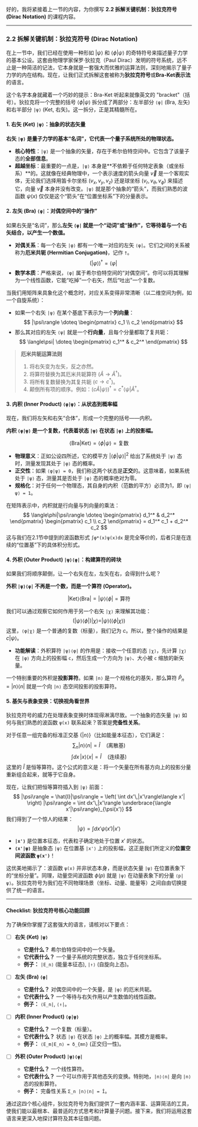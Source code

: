 好的，我将紧接着上一节的内容，为你撰写 **2.2 拆解关键机制：狄拉克符号 (Dirac Notation)** 的课程内容。

---

### 2.2 拆解关键机制：狄拉克符号 (Dirac Notation)

在上一节中，我们已经在使用一种形如 $|\psi\rangle$ 和 $\langle\phi|\psi\rangle$ 的奇特符号来描述量子力学的基本公设。这套由物理学家保罗·狄拉克（Paul Dirac）发明的符号系统，远不止是一种简洁的记法，它本身就是一套强大而优雅的运算法则，深刻地揭示了量子力学的内在结构。现在，让我们正式拆解这套被称为**狄拉克符号**或**Bra-Ket表示法**的语言。

这个名字本身就藏着一个巧妙的提示：Bra-Ket 听起来就像英文的 "bracket"（括号）。狄拉克将一个完整的括号 $\langle \phi | \psi \rangle$ 拆分成了两部分：左半部分 `⟨φ|` (Bra, 左矢) 和右半部分 `|ψ⟩` (Ket, 右矢)。这一拆分，正是其精髓所在。

#### 1. 右矢 (Ket) `|ψ⟩`：抽象的状态矢量

**右矢 `|ψ⟩` 是量子力学的基本“名词”，它代表一个量子系统所处的物理状态。**

*   **核心特性**：`|ψ⟩` 是一个抽象的矢量，存在于希尔伯特空间中。它包含了该量子态的**全部信息**。
*   **超越坐标**：最重要的一点是，`|ψ⟩` 本身是**不依赖于任何特定表象（或坐标系）**的。这就像在经典物理中，一个表示速度的箭头向量 $\vec{v}$ 是一个客观实体，无论我们选择用笛卡尔坐标 $(v_x, v_y, v_z)$ 还是球坐标 $(v_r, v_\theta, v_\phi)$ 来描述它，向量 $\vec{v}$ 本身并没有改变。`|ψ⟩` 就是那个抽象的“箭头”，而我们熟悉的波函数 $\psi(x)$ 仅仅是这个“箭头”在“位置坐标系”下的分量表示。

#### 2. 左矢 (Bra) `⟨φ|`：对偶空间中的“操作”

如果右矢是“名词”，那么**左矢 `⟨φ|` 就是一个“动词”或“操作”，它等待着与一个右矢结合，以产生一个数值。**

*   **对偶关系**：每一个右矢 `|φ⟩` 都有一个唯一对应的左矢 `⟨φ|`。它们之间的关系被称为**厄米共轭 (Hermitian Conjugation)**，记作 `†`。
    $$ (|φ⟩)^† = ⟨φ| $$
*   **数学本质**：严格来说，`⟨φ|` 属于希尔伯特空间的“对偶空间”。你可以将其理解为一个线性函数，它能“吃掉”一个右矢，然后“吐出”一个复数。

当我们用矩阵来具象化这个概念时，对应关系变得非常清晰（以二维空间为例，如一个自旋系统）：
*   如果一个右矢 `|ψ⟩` 在某个基底下表示为一个**列向量**：
    $$ |\psi\rangle \doteq \begin{pmatrix} c_1 \\ c_2 \end{pmatrix} $$
*   那么其对应的左矢 `⟨ψ|` 就是一个**行向量**，且每个分量都取了复共轭：
    $$ \langle\psi| \doteq \begin{pmatrix} c_1^* & c_2^* \end{pmatrix} $$

> **厄米共轭运算法则**
> 1.  将右矢变为左矢，反之亦然。
> 2.  将算符替换为其厄米共轭算符 ($\hat{A} \rightarrow \hat{A}^\dagger$)。
> 3.  将所有复数替换为其复共轭 ($c \rightarrow c^*$)。
> 4.  颠倒所有项的顺序。例如：$(c\hat{A}|\psi\rangle)^\dagger = c^*\langle\psi|\hat{A}^\dagger$。

#### 3. 内积 (Inner Product) `⟨φ|ψ⟩`：从状态到概率幅

现在，我们将左矢和右矢“合体”，形成一个完整的括号——内积。

**内积 `⟨φ|ψ⟩` 是一个复数，代表着状态 `|ψ⟩` 在状态 `|φ⟩` 上的投影幅。**

$$ \langle\text{Bra} | \text{Ket}\rangle = \langle\phi|\psi\rangle = \text{复数} $$

*   **物理意义**：正如公设四所述，它的模平方 $|\langle\phi|\psi\rangle|^2$ 给出了系统处于 `|ψ⟩` 态时，测量发现其处于 `|φ⟩` 态的概率。
*   **正交性**：如果 `⟨φ|ψ⟩ = 0`，我们称这两个状态是**正交**的。这意味着，如果系统处于 `|ψ⟩` 态，测量其是否处于 `|φ⟩` 态的概率绝对为零。
*   **规格化**：对于任何一个物理态，其自身的内积（范数的平方）必须为1，即 `⟨ψ|ψ⟩ = 1`。

在矩阵表示中，内积就是行向量与列向量的乘法：
$$ \langle\phi|\psi\rangle \doteq \begin{pmatrix} d_1^* & d_2^* \end{pmatrix} \begin{pmatrix} c_1 \\ c_2 \end{pmatrix} = d_1^* c_1 + d_2^* c_2 $$
这与我们在2.1节中提到的波函数形式 `∫φ*(x)ψ(x)dx` 是完全等价的，后者只是在连续的“位置基”下的具体积分形式。

#### 4. 外积 (Outer Product) `|ψ⟩⟨φ|`：构建算符的砖块

如果我们将顺序颠倒，让一个右矢在左，左矢在右，会得到什么呢？

**外积 `|ψ⟩⟨φ|` 不再是一个数，而是一个算符 (Operator)。**

$$ |\text{Ket}\rangle\langle\text{Bra}| = |\psi\rangle\langle\phi| = \text{算符} $$

我们可以通过观察它如何作用于另一个右矢 `|χ⟩` 来理解其功能：
$$ (|\psi\rangle\langle\phi|) |\chi\rangle = |\psi\rangle (\langle\phi|\chi\rangle) $$
这里，`⟨φ|χ⟩` 是一个普通的复数（标量），我们记为 $c$。所以，整个操作的结果是 $c|\psi\rangle$。

*   **功能解读**：外积算符 `|ψ⟩⟨φ|` 的作用是：接收一个任意的态 `|χ⟩`，先计算 `|χ⟩` 在 `|φ⟩` 方向上的投影幅 `c`，然后生成一个方向为 `|ψ⟩`、大小被 `c` 缩放的新矢量。

一个特别重要的外积是**投影算符**。如果 `|n⟩` 是一个规格化的基矢，那么算符 $\hat{P}_n = |n⟩⟨n|$ 就是一个向 `|n⟩` 态空间投影的投影算符。

#### 5. 基矢与表象变换：切换视角看世界

狄拉克符号的威力在处理表象变换时体现得淋漓尽致。一个抽象的态矢量 `|ψ⟩` 如何与我们熟悉的波函数 `ψ(x)` 联系起来？答案是**完备性关系**。

对于任意一组完备的标准正交基 $\{|n⟩\}$（比如能量本征态），它们满足：
$$ \sum_n |n\rangle\langle n| = \hat{I} \quad (\text{离散基}) $$
$$ \int dx\,|x\rangle\langle x| = \hat{I} \quad (\text{连续基}) $$
这里的 $\hat{I}$ 是恒等算符。这个公式的意义是：将一个矢量在所有基方向上的投影分量重新组合起来，就等于它自身。

现在，让我们把恒等算符插入到 `|ψ⟩` 前面：
$$ |\psi\rangle = \hat{I}|\psi\rangle = \left( \int dx'\,|x'\rangle\langle x'| \right) |\psi\rangle = \int dx'\,|x'\rangle \underbrace{\langle x'|\psi\rangle}_{\psi(x')} $$
我们得到了一个惊人的结果：
$$ |\psi\rangle = \int dx' \psi(x') |x'\rangle $$
*   **`|x'⟩`** 是位置本征态，代表粒子确定地处于位置 $x'$ 的状态。
*   **`⟨x'|ψ⟩`** 是抽象态 `|ψ⟩` 在位置基 `|x'⟩` 上的投影幅，这正是我们所定义的**位置空间波函数 `ψ(x')`**！

这优美地揭示了：波函数 `ψ(x)` 并非状态本身，而是状态矢量 `|ψ⟩` 在位置表象下的“坐标分量”。同理，动量空间波函数 $\phi(p)$ 就是 `|ψ⟩` 在动量表象下的分量 `⟨p|ψ⟩`。狄拉克符号为我们在不同物理场景（坐标、动量、能量等）之间自由切换提供了统一的语言。

---

#### Checklist: 狄拉克符号核心功能回顾

为了确保你掌握了这套强大的语言，请核对以下要点：

- [ ] **右矢 (Ket) `|ψ⟩`**
    - **它是什么？** 希尔伯特空间中的一个矢量。
    - **它代表什么？** 一个量子系统的完整状态，独立于任何坐标系。
    - **例子：** `|E_n⟩` (能量本征态), `|↑⟩` (自旋向上态)。

- [ ] **左矢 (Bra) `⟨φ|`**
    - **它是什么？** 对偶空间中的一个矢量，是 `|φ⟩` 的厄米共轭。
    - **它代表什么？** 一个等待与右矢作用以产生数值的线性函数。
    - **例子：** `⟨E_n|`, `⟨↑|`。

- [ ] **内积 (Inner Product) `⟨φ|ψ⟩`**
    - **它是什么？** 一个复数（标量）。
    - **它代表什么？** 状态 `|ψ⟩` 在状态 `|φ⟩` 上的概率幅。其模方是概率。
    - **例子：** `⟨E_m|E_n⟩ = δ_{mn}` (正交归一性)。

- [ ] **外积 (Outer Product) `|ψ⟩⟨φ|`**
    - **它是什么？** 一个线性算符。
    - **它代表什么？** 一个可以作用于其他态矢的变换。特别地，`|n⟩⟨n|` 是向 `|n⟩` 态的投影算符。
    - **例子：** 完备性关系 `Σ_n |n⟩⟨n| = Î`。

通过这四个核心组件，狄拉克符号为我们提供了一套内涵丰富、运算简洁的工具，使我们能以最根本、最普适的方式思考和计算量子问题。接下来，我们将运用这套语言来更深入地探讨算符及其本征值问题。